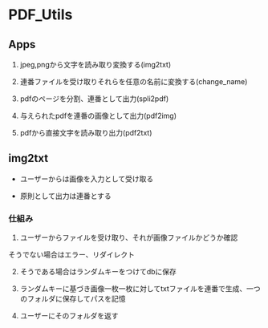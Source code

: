 # PDF_Utils



 ## Apps

1. jpeg,pngから文字を読み取り変換する(img2txt)



2. 連番ファイルを受け取りそれらを任意の名前に変換する(change_name)
3. pdfのページを分割、連番として出力(spli2pdf)
4. 与えられたpdfを連番の画像として出力(pdf2img)
5. pdfから直接文字を読み取り出力(pdf2txt)



## img2txt

* ユーザーからは画像を入力として受け取る

* 原則として出力は連番とする

  

### 仕組み

1. ユーザーからファイルを受け取り、それが画像ファイルかどうか確認

そうでない場合はエラー、リダイレクト

2. そうである場合はランダムキーをつけてdbに保存

3. ランダムキーに基づき画像一枚一枚に対してtxtファイルを連番で生成、一つのフォルダに保存してパスを記憶

4. ユーザーにそのフォルダを返す

